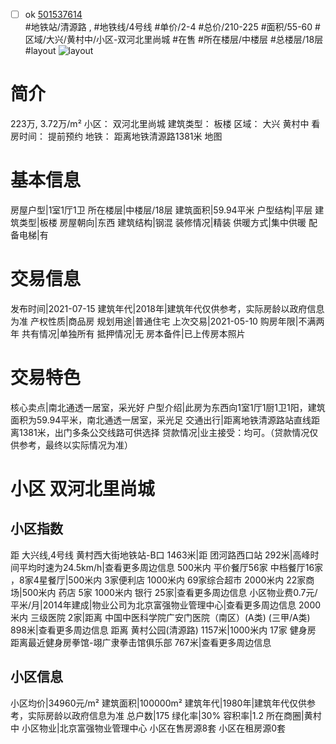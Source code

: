 - [ ] ok [501537614](https://bj.5i5j.com/ershoufang/501537614.html)  
 #地铁站/清源路 ,  #地铁线/4号线
#单价/2-4 #总价/210-225 #面积/55-60   #区域/大兴/黄村中/小区-双河北里尚城 #在售 #所在楼层/中楼层 #总楼层/18层 #layout 
![layout](http://image2a.5i5j.com/bdir/layout/108007.jpg_P5.jpg) 
# 简介 
 223万,  3.72万/m² 
小区： 双河北里尚城
建筑类型： 板楼
区域： 大兴 黄村中
看房时间： 提前预约
地铁： 距离地铁清源路1381米 地图
# 基本信息 
 房屋户型|1室1厅1卫
所在楼层|中楼层/18层
建筑面积|59.94平米
户型结构|平层
建筑类型|板楼
房屋朝向|东西
建筑结构|钢混
装修情况|精装
供暖方式|集中供暖
配备电梯|有
# 交易信息 
 发布时间|2021-07-15
建筑年代|2018年|建筑年代仅供参考，实际房龄以政府信息为准
产权性质|商品房
规划用途|普通住宅
上次交易|2021-05-10
购房年限|不满两年
共有情况|单独所有
抵押情况|无
房本备件|已上传房本照片
# 交易特色 
 核心卖点|南北通透一居室，采光好
户型介绍|此房为东西向1室1厅1厨1卫1阳，建筑面积为59.94平米，南北通透一居室，采光足
交通出行|距离地铁清源路站直线距离1381米，出门多条公交线路可供选择
贷款情况|业主接受：均可。（贷款情况仅供参考，最终以实际情况为准）
# 小区 双河北里尚城
## 小区指数 
 距 大兴线,4号线 黄村西大街地铁站-B口 1463米|距 团河路西口站 292米|高峰时间平均时速为24.5km/h|查看更多周边信息
500米内 平价餐厅56家
中档餐厅16家 ，8家4星餐厅|500米内 3家便利店
1000米内 69家综合超市
2000米内 22家商场|500米内 药店 5家
1000米内 银行 25家|查看更多周边信息
小区物业费0.7元/平米/月|2014年建成|物业公司为北京富强物业管理中心|查看更多周边信息
2000米内 三级医院 2家|距离 中国中医科学院广安门医院（南区）(A类) (三甲/A类) 898米|查看更多周边信息
距离 黄村公园(清源路) 1157米|1000米内 17家 健身房
距离最近健身房拳馆-翊广隶拳击馆俱乐部 767米|查看更多周边信息
## 小区信息 
 小区均价|34960元/m²
建筑面积|100000m²
建筑年代|1980年|建筑年代仅供参考，实际房龄以政府信息为准
总户数|175
绿化率|30%
容积率|1.2
所在商圈|黄村中
小区物业|北京富强物业管理中心
小区在售房源8套
小区在租房源0套
